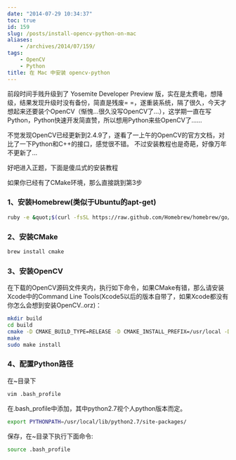 ```yaml
---
date: "2014-07-29 10:34:37"
toc: true
id: 159
slug: /posts/install-opencv-python-on-mac
aliases:
    - /archives/2014/07/159/
tags:
    - OpenCV
    - Python
title: 在 Mac 中安装 opencv-python
---
```


前段时间手贱升级到了 Yosemite Developer Preview 版，实在是太费电，想降级，结果发现升级时没有备份，简直是残废= =，遂重装系统，隔了很久，今天才想起来还要装个OpenCV（惭愧…很久没写OpenCV了…），这学期一直在写Python，Python快速开发简直赞，所以想用Python来些OpenCV了……

不觉发现OpenCV已经更新到2.4.9了，遂看了一上午的OpenCV的官方文档，对比了一下Python和C++的接口，感觉很不错。
不过安装教程也是奇葩，好像万年不更新了…

好吧进入正题，下面是傻瓜式的安装教程

如果你已经有了CMake环境，那么直接跳到第3步

### 1、安装Homebrew(类似于Ubuntu的apt-get)

``` bash
ruby -e &quot;$(curl -fsSL https://raw.github.com/Homebrew/homebrew/go/install)&quot;
```

### 2、安装CMake

``` bash
brew install cmake
```

### 3、安装OpenCV

在下载的OpenCV源码文件夹内，执行如下命令，如果CMake有错，那么请安装Xcode中的Command Line Tools(Xcode5以后的版本自带了，如果Xcode都没有你怎么会想到安装OpenCV..orz)：

``` bash
mkdir build
cd build
cmake -D CMAKE_BUILD_TYPE=RELEASE -D CMAKE_INSTALL_PREFIX=/usr/local -D BUILD_PYTHON_SUPPORT=ON -D BUILD_EXAMPLES=ON ..
make
sudo make install
```

### 4、配置Python路径

在~目录下

``` bash
vim .bash_profile
```

在.bash_profile中添加，其中python2.7视个人python版本而定。

``` bash
export PYTHONPATH=/usr/local/lib/python2.7/site-packages/
```

保存，在~目录下执行下面命令:

``` bash
source .bash_profile
```